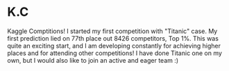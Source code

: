 # K.C
Kaggle Comptitions!
I started my first competition with "Titanic" case. My first prediction lied on 77th place out 8426 competitors, Top 1%.
This was quite an exciting start, and I am developing constantly for achieving higher places and for attending other competitions!
I have done Titanic one on my own, but I would also like to join an active and eager team :)
